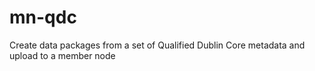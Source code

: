 # mn-qdc
Create data packages from a set of Qualified Dublin Core metadata and upload to a member node
